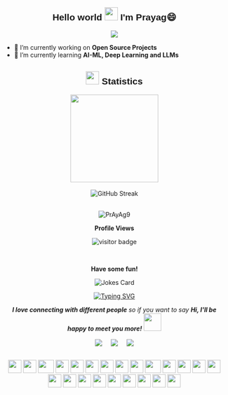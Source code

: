 <h2 align="center" style="font-family: 'Poppins', sans-serif;">Hello world <img src="https://user-images.githubusercontent.com/82110564/189553856-2e7f8f30-80b4-484f-bfaa-9e5eb10f24e5.gif" width="30"> I'm Prayag😄 </h2>

<p align="center">
  <a href="https://github.com/DenverCoder1/readme-typing-svg"><img src="https://readme-typing-svg.herokuapp.com?font=Calibri&weight=1000&size=40&lines=Full+Stack+Web+Developer;Learning+ML;MMA;Naturalist;&center=true&width=500&height=60"></a>
</p>

- 🔭 I’m currently working on **Open Source Projects**
- 🌱 I’m currently learning **AI-ML, Deep Learning and LLMs**
<!-- <p>
  # Hi there! I'm [Prayag] 👋
<img src="https://user-images.githubusercontent.com/74038190/240304586-d48893bd-0757-481c-8d7e-ba3e163feae7.png">
</p>
-->
<!-- <p>
<img src="https://user-images.githubusercontent.com/74038190/240304586-d48893bd-0757-481c-8d7e-ba3e163feae7.png">
</p>
<!--
FOR INSERTING BANNER ADD KAR 
<h2 align="center">
  <img align="right" alt="coding" src="banner me dalunga badme">
</h2>
-->

<!--
<br><br>
<h2 align="center" style="font-family: 'Poppins', sans-serif;">Hello world <img src="https://user-images.githubusercontent.com/82110564/189553856-2e7f8f30-80b4-484f-bfaa-9e5eb10f24e5.gif" width="30"> I'm Prayag😄</h2>
<h4 align="center" style="font-family: 'Poppins', sans-serif;">A Pre-Final Year Student pursuing BTech in Computer Science and Engineering at Vellore Institue of Technology Bhopal</h4>
<br><br>

<p align="center">
  <a href="https://github.com/DenverCoder1/readme-typing-svg"><img src="https://readme-typing-svg.herokuapp.com?font=Calibri&weight=1000&size=40&lines=Web+Developer;ML+Noob;Cricket+Addict;Anime+Lover;&center=true&width=500&height=60"></a>
</p>

<img align="right" alt="coding" height="312" width="360" src="https://user-images.githubusercontent.com/74038190/229223263-cf2e4b07-2615-4f87-9c38-e37600f8381a.gif">

- 🔭 I’m currently working on **Open Source Projects**
- 🌱 I’m currently learning **Deep Learning and LLMs**
- 👯 I’m looking to collaborate on **AI & ML Projects**
- 🤝 I’m looking for help with **Competitive Programming**
- 👨‍💻 All of my projects are available at [My Projects](https://github.com/PrAyAg9)
- 📝 Check out my portfolio at [Portfolio](https://your-portfolio-link.com) <!-- Update with your actual portfolio link 
- 💬 Ask me about **React js, Node js, MySQL, MongoDB**
- 📫 Mail me **your-email@example.com** <!-- Update with your email 

<br>

<h2 align="center" style="font-family: 'Poppins', sans-serif;">⚙️ Languages and Tools</h2>

<p align="center">
  <a href="https://skillicons.dev">
    <img src="https://skillicons.dev/icons?i=c,cpp,python,java,html,css,js,bootstrap,php,react,nodejs,expressjs,mysql,mongodb,tailwind,nextjs,git,figma,latex,vite,visualstudio,wordpress&theme=dark" />
  </a>
</p>

<br>

<h2 align="center" style="font-family: 'Poppins', sans-serif;">🏆 Github Trophies</h2>
<p align="left"> <a href="https://github.com/ryo-ma/github-profile-trophy"><img src="https://github-profile-trophy.vercel.app/?username=PrAyAg9&theme=radical" alt="PrAyAg9" /></a> </p>

<br>
-->
<!-- Statistics -->

<h2 align="center" style="font-family: 'Poppins', sans-serif;"><img src="https://media4.giphy.com/media/MIGbtLZoVjbl0bYbAd/giphy.gif?cid=ecf05e472t2h0i8d7dcjaoau9iqtchhr899hxmpxzzgc7lyw&rid=giphy.gif" width="30"> Statistics</h2>

<div class="stats" align="center">

<div align="center" >
  <img height=200 align="center" src="https://github-readme-stats-sigma-five.vercel.app/api?username=PrAyAg9&show_icons=true&count_private=true&theme=radical" />
</div>

<br>
<!--
<br><br>
Languages used section
<div align="center">
  <img height=200 align="center" src="https://github-readme-stats.vercel.app/api/top-langs/?username=PrAyAg9&show_icons=true&theme=radical&card_width=500" />
</div>
<br><br>
-->
<div align="center"><img src="https://streak-stats.demolab.com?user=PrAyAg9&theme=radical" alt="GitHub Streak" /></div>

<br>

<p align="center">
  <img src="https://github-contributor-stats.vercel.app/api?username=PrAyAg9&layout=compact&limit=5&theme=radical&hide_border=true&combine_all_yearly_contributions=true" alt="PrAyAg9" />
</p>

<!--
<br><br>
[![An image of @PrAyAg9's Holopin badges, which is a link to view their full Holopin profile](https://holopin.me/PrAyAg9)](https://holopin.io/@PrAyAg9)
<br><br>
-->
<p align="center"><b>Profile Views</b></p>
<p align="center"><img src="https://profile-counter.glitch.me/%7BPrAyAg9%7D/count.svg" alt="visitor badge"/></p>
<br>
<!--
Snake wala input KARUNGA BADME
<p align="center">
  <img src="https://github.com/PrAyAg9/PrAyAg9/blob/output/github-snake.svg" alt="snake">
</p>
-->
<p align="center"><b>Have some fun!</b></p>
<p align="center">
<img src="https://readme-jokes.vercel.app/api?theme=radical" alt="Jokes Card" /></p>

<a href="https://git.io/typing-svg"><img align="center" src="https://readme-typing-svg.demolab.com?font=Dancing+Script&size=30&pause=1000&center=true&vCenter=true&multiline=true&width=530&lines=Bring+your+sense+of+humor+-+it's+mandatory!" alt="Typing SVG" /></a>

<p align="center"><em><b>I love connecting with different people</b> so if you want to say <b>Hi, I'll be happy to meet you more!</b></em> <img src="https://user-images.githubusercontent.com/74038190/241763891-7bb1e704-6026-48f9-8435-2f4d40101348.gif" width="40"></p>

<p align="center">
<a href="http://www.linkedin.com/in/prayag-thakur" target="blank"><img align="center" src="https://img.shields.io/badge/LinkedIn-0077B5?style=for-the-badge&logo=linkedin&logoColor=white" /></a> &nbsp;&nbsp;&nbsp;  
<a href="mailto:pat.982003@gmail.com" target="blank"><img align="center" src="https://img.shields.io/badge/Gmail-D14836?style=for-the-badge&logo=gmail&logoColor=white" /></a> &nbsp;&nbsp;&nbsp;       
<a href="https://www.github.com/PrAyAg9" target="blank"><img align="center" src="https://img.shields.io/badge/GitHub-100000?style=for-the-badge&logo=github&logoColor=white" /></a>   
</p>

<br>
<div align="center">
    <img src="https://cultofthepartyparrot.com/parrots/hd/githubparrot.gif" width="30" height="30"/>
    <img src="https://cultofthepartyparrot.com/flags/hd/indiaparrot.gif" width="30" height="30"/>
    <img src="https://cultofthepartyparrot.com/parrots/asyncparrot.gif" width="36" height="30"/>
    <img src="https://cultofthepartyparrot.com/parrots/hd/60fpsparrot.gif" width="30" height="30"/>
    <img src="https://cultofthepartyparrot.com/parrots/hd/jumpingparrot.gif" width="30" height="30"/>
    <img src="https://cultofthepartyparrot.com/parrots/hd/opensourceparrot.gif" width="30" height="30"/>
    <img src="https://cultofthepartyparrot.com/parrots/hd/dealwithitnowparrot.gif" width="30" height="30"/>
    <img src="https://cultofthepartyparrot.com/parrots/hd/hypnoparrotlight.gif" width="30" height="30"/>
    <img src="https://cultofthepartyparrot.com/parrots/databaseparrot.gif" width="30" height="30"/>
    <img src="https://cultofthepartyparrot.com/parrots/fixparrot.gif" width="36" height="30"/>
    <img src="https://cultofthepartyparrot.com/parrots/hd/laptop_parrot.gif" width="30" height="30"/>
    <img src="https://cultofthepartyparrot.com/parrots/hd/spinningparrot.gif" width="30" height="30"/>
    <img src="https://cultofthepartyparrot.com/parrots/hd/levitationparrot.gif" width="30" height="30"/>
    <img src="https://cultofthepartyparrot.com/parrots/hd/meldparrot.gif" width="30" height="30"/>
    <img src="https://cultofthepartyparrot.com/parrots/slomoparrot.gif" width="30" height="30"/>
    <img src="https://cultofthepartyparrot.com/parrots/hd/moonwalkingparrot.gif" width="30" height="30"/>
    <img src="https://cultofthepartyparrot.com/parrots/hd/stableparrot.gif" width="30" height="30"/>
    <img src="https://cultofthepartyparrot.com/parrots/hd/scienceparrot.gif" width="30" height="30"/>
    <img src="https://cultofthepartyparrot.com/parrots/hd/pirateparrot.gif" width="30" height="30"/>
    <img src="https://cultofthepartyparrot.com/parrots/hd/footballparrot.gif" width="30" height="30"/>
    <img src="https://cultofthepartyparrot.com/parrots/hd/illuminatiparrot.gif" width="30" height="30"/>
    <img src="https://cultofthepartyparrot.com/parrots/hd/hypnoparrotdark.gif" width="30" height="30"/>
    <img src="https://cultofthepartyparrot.com/parrots/hd/mustacheparrot.gif" width="30" height="30"/>
</div>

<!-- Google Fonts -->
<link href="https://fonts.googleapis.com/css2?family=Poppins:wght@400;500;600;700&display=swap" rel="stylesheet">


<!--
**PrAyAg9/PrAyAg9** is a ✨ _special_ ✨ repository because its `README.md` (this file) appears on your GitHub profile.

Here are some ideas to get you started:

- 🔭 I’m currently working on ...
- 🌱 I’m currently learning ...
- 👯 I’m looking to collaborate on ...
- 🤔 I’m looking for help with ...
- 💬 Ask me about ...
- 📫 How to reach me: ...
- 😄 Pronouns: ...
- ⚡ Fun fact: ...
-->
